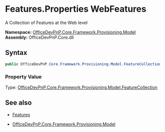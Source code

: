 # Features.Properties WebFeatures
A Collection of Features at the Web level  

**Namespace:** [OfficeDevPnP.Core.Framework.Provisioning.Model](OfficeDevPnP.Core.Framework.Provisioning.Model.md)  
**Assembly:** OfficeDevPnP.Core.dll  
## Syntax
```C#
public OfficeDevPnP.Core.Framework.Provisioning.Model.FeatureCollection WebFeatures { get; }
```

### Property Value
Type: [OfficeDevPnP.Core.Framework.Provisioning.Model.FeatureCollection](OfficeDevPnP.Core.Framework.Provisioning.Model.FeatureCollection.md) 

## See also
- [Features](Features.md) 

- [OfficeDevPnP.Core.Framework.Provisioning.Model](OfficeDevPnP.Core.Framework.Provisioning.Model.md)
